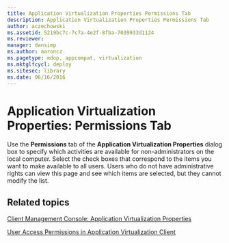 ```yaml
---
title: Application Virtualization Properties Permissions Tab
description: Application Virtualization Properties Permissions Tab
author: aczechowski
ms.assetid: 5219bc7c-7c7a-4e2f-8fba-7039933d1124
ms.reviewer: 
manager: dansimp
ms.author: aaroncz
ms.pagetype: mdop, appcompat, virtualization
ms.mktglfcycl: deploy
ms.sitesec: library
ms.date: 06/16/2016
---
```



# Application Virtualization Properties: Permissions Tab


Use the **Permissions** tab of the **Application Virtualization Properties** dialog box to specify which activities are available for non-administrators on the local computer. Select the check boxes that correspond to the items you want to make available to all users. Users who do not have administrative rights can view this page and see which items are selected, but they cannot modify the list.

## Related topics


[Client Management Console: Application Virtualization Properties](client-management-console-application-virtualization-properties.md)

[User Access Permissions in Application Virtualization Client](user-access-permissions-in-application-virtualization-client.md)

 

 





